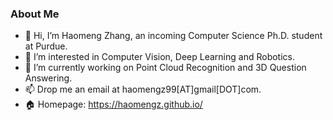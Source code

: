 ### About Me
- 👋 Hi, I’m Haomeng Zhang, an incoming Computer Science Ph.D. student at Purdue.
- 👀 I’m interested in Computer Vision, Deep Learning and Robotics.
- 🌱 I’m currently working on Point Cloud Recognition and 3D Question Answering.
- 📫 Drop me an email at haomengz99[AT]gmail[DOT]com.
- :house: Homepage: https://haomengz.github.io/
